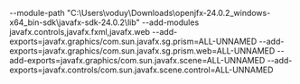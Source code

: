--module-path
"C:\Users\voduy\Downloads\openjfx-24.0.2_windows-x64_bin-sdk\javafx-sdk-24.0.2\lib"
--add-modules
javafx.controls,javafx.fxml,javafx.web
--add-exports=javafx.graphics/com.sun.javafx.sg.prism=ALL-UNNAMED
--add-exports=javafx.graphics/com.sun.javafx.sg.prism.web=ALL-UNNAMED
--add-exports=javafx.graphics/com.sun.javafx.scene=ALL-UNNAMED
--add-exports=javafx.controls/com.sun.javafx.scene.control=ALL-UNNAMED
